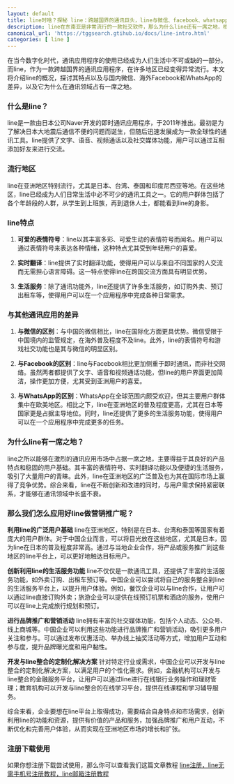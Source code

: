 ```yaml
---
layout: default
title: line时啥？探秘 line：跨越国界的通讯巨头，line与微信、facebook、whatsapp有什么差异点
description: line在东南亚是非常流行的一款社交软件，那么为什么line还有一席之地，相比微信、facebook、whatsapp又存在什么差异点呢？我们应该如何应用好line做营销推广呢？
canonical_url: 'https://tggsearch.gtihub.io/docs/line-intro.html'
categories: [ line ]
---
```

在当今数字化时代，通讯应用程序的使用已经成为人们生活中不可或缺的一部分。而line，作为一款跨越国界的通讯应用程序，在许多地区已经变得异常流行。本文将介绍line的概况，探讨其特点以及与国内微信、海外Facebook和WhatsApp的差异，以及它为什么在通讯领域占有一席之地。

### 什么是line？
line是一款由日本公司Naver开发的即时通讯应用程序，于2011年推出。最初是为了解决日本大地震后通信不便的问题而诞生，但随后迅速发展成为一款全球性的通讯工具。line提供了文字、语音、视频通话以及社交媒体功能，用户可以通过互相添加好友来进行交流。

### 流行地区
line在亚洲地区特别流行，尤其是日本、台湾、泰国和印度尼西亚等地。在这些地区，line已经成为人们日常生活中必不可少的通讯工具之一。它的用户群体包括了各个年龄段的人群，从学生到上班族，再到退休人士，都能看到line的身影。

### line特点
1. **可爱的表情符号**：line以其丰富多彩、可爱生动的表情符号而闻名。用户可以通过表情符号来表达各种情绪，这种特点尤其受到年轻用户的喜爱。

2. **实时翻译**：line提供了实时翻译功能，使得用户可以与来自不同国家的人交流而无需担心语言障碍。这一特点使得line在跨国交流方面具有明显优势。

3. **生活服务**：除了通讯功能外，line还提供了许多生活服务，如订购外卖、预订出租车等，使得用户可以在一个应用程序中完成各种日常需求。

### 与其他通讯应用的差异
1. **与微信的区别**：与中国的微信相比，line在国际化方面更具优势。微信受限于中国境内的监管规定，在海外普及程度不及line。此外，line的表情符号和游戏社交功能也是其与微信的明显区别。

2. **与Facebook的区别**：line与Facebook相比更加侧重于即时通讯，而非社交网络。虽然两者都提供了文字、语音和视频通话功能，但line的用户界面更加简洁，操作更加方便，尤其受到亚洲用户的喜爱。

3. **与WhatsApp的区别**：WhatsApp在全球范围内颇受欢迎，但其主要用户群体集中在欧美地区。相比之下，line在亚洲地区的普及程度更高，尤其在日本等国家更是占据主导地位。同时，line还提供了更多的生活服务功能，使得用户可以在一个应用程序中完成更多的任务。

### 为什么line有一席之地？
line之所以能够在激烈的通讯应用市场中占据一席之地，主要得益于其良好的产品特点和稳固的用户基础。其丰富的表情符号、实时翻译功能以及便捷的生活服务，吸引了大量用户的青睐。此外，line在亚洲地区的广泛普及也为其在国际市场上赢得了竞争优势。综合来看，line在不断创新和改进的同时，与用户需求保持紧密联系，才能够在通讯领域中长盛不衰。

### 那么我们怎么应用好line做营销推广呢？

**利用line的广泛用户基础**
line在亚洲地区，特别是在日本、台湾和泰国等国家有着庞大的用户群体。对于中国企业而言，可以将目光放在这些地区，尤其是日本，因为line在日本的普及程度非常高。通过与当地企业合作，将产品或服务推广到这些地区的line平台上，可以更好地触达目标用户。

**创新利用line的生活服务功能**
line不仅仅是一款通讯工具，还提供了丰富的生活服务功能，如外卖订购、出租车预订等。中国企业可以尝试将自己的服务整合到line的生活服务平台上，以提升用户体验。例如，餐饮企业可以与line合作，让用户可以通过line直接订购外卖；旅游企业可以提供在线预订机票和酒店的服务，使用户可以在line上完成旅行规划和预订。

**进行品牌推广和营销活动**
line拥有丰富的社交媒体功能，包括个人动态、公众号、线上商城等。中国企业可以利用这些功能进行品牌推广和营销活动，吸引更多用户关注和参与。可以通过发布优惠活动、举办线上抽奖活动等方式，增加用户互动和参与度，提升品牌曝光度和用户黏性。

**开发与line整合的定制化解决方案**
针对特定行业或需求，中国企业可以开发与line整合的定制化解决方案，以满足用户的个性化需求。例如，金融机构可以开发与line整合的金融服务平台，让用户可以通过line进行在线银行业务操作和理财管理；教育机构可以开发与line整合的在线学习平台，提供在线课程和学习辅导服务。

综合来看，企业要想在line平台上取得成功，需要结合自身特点和市场需求，创新利用line的功能和资源，提供有价值的产品和服务，加强品牌推广和用户互动，不断优化和完善用户体验，从而实现在亚洲地区市场的增长和扩张。

### 注册下载使用
如果你想注册下载尝试使用，那么你可以查看我们这篇文章教程 [line注册，line无需手机号注册教程，line邮箱注册教程](./line-register.html)